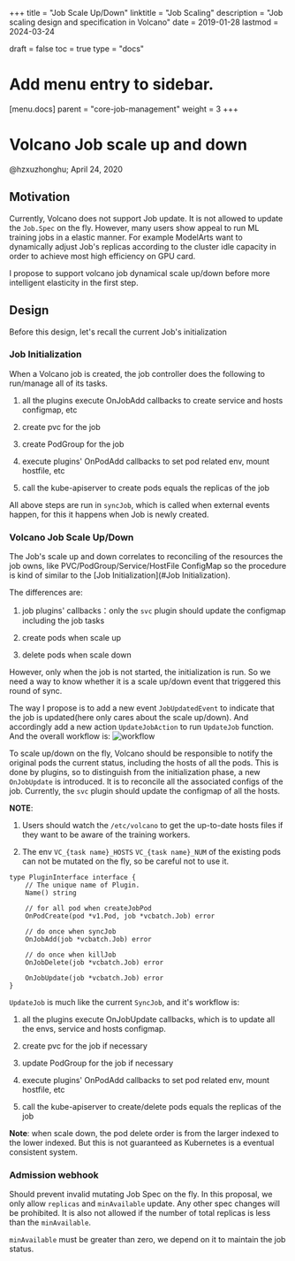 +++
title = "Job Scale Up/Down"
linktitle = "Job Scaling"
description = "Job scaling design and specification in Volcano"
date = 2019-01-28
lastmod = 2024-03-24

draft = false
toc = true
type = "docs"

# Add menu entry to sidebar.
[menu.docs]
  parent = "core-job-management"
  weight = 3
+++ 

# Volcano Job scale up and down

@hzxuzhonghu; April 24, 2020

## Motivation

Currently, Volcano does not support Job update. It is not allowed to update the `Job.Spec` on the fly.
However, many users show appeal to run ML training jobs in a elastic manner. For example ModelArts want to dynamically adjust Job's replicas according to the cluster idle capacity
in order to achieve most high efficiency on GPU card.

I propose to support volcano job dynamical scale up/down before more intelligent elasticity in the first step.

## Design

Before this design, let's recall the current Job's initialization

### Job Initialization

When a Volcano job is created, the job controller does the following to run/manage all of its tasks.

1. all the plugins execute OnJobAdd callbacks to create service and hosts configmap, etc

2. create pvc for the job

3. create PodGroup for the job

4. execute plugins' OnPodAdd callbacks to set pod related env, mount hostfile, etc

5. call the kube-apiserver to create pods equals the replicas of the job

All above steps are run in `syncJob`, which is called when external events happen, for this it happens when Job is newly created.

### Volcano Job Scale Up/Down

The Job's scale up and down correlates to reconciling of the resources the job owns, like PVC/PodGroup/Service/HostFile ConfigMap
so the procedure is kind of similar to the [Job Initialization](#Job Initialization).

The differences are:

1. job plugins' callbacks：only the `svc` plugin should update the configmap including the job tasks

2. create pods when scale up

3. delete pods when scale down

However, only when the job is not started, the initialization is run.
So we need a way to know whether it is a scale up/down event that triggered this round of sync.

The way I propose is to add a new event `JobUpdatedEvent` to indicate that the job is updated(here only cares about the scale up/down).
And accordingly add a new action `UpdateJobAction` to run `UpdateJob` function. And the overall workflow is:
![workflow](images/Job-scale-up-down.PNG)

To scale up/down on the fly, Volcano should be responsible to notify the original pods the current status, including the hosts of all the pods.
This is done by plugins, so to distinguish from the initialization phase, a new `OnJobUpdate` is introduced.
It is to reconcile all the associated configs of the job. Currently, the `svc` plugin should update the configmap of all the hosts.

**NOTE**:

1. Users should watch the `/etc/volcano` to get the up-to-date hosts files if they want to be aware of the training workers.

2. The env `VC_{task name}_HOSTS` `VC_{task name}_NUM` of the existing pods can not be mutated on the fly, so be careful not to use it.

```
type PluginInterface interface {
	// The unique name of Plugin.
	Name() string

	// for all pod when createJobPod
	OnPodCreate(pod *v1.Pod, job *vcbatch.Job) error

	// do once when syncJob
	OnJobAdd(job *vcbatch.Job) error

	// do once when killJob
	OnJobDelete(job *vcbatch.Job) error

	OnJobUpdate(job *vcbatch.Job) error
}
```

`UpdateJob` is much like the current `SyncJob`, and it's workflow is:

1. all the plugins execute OnJobUpdate callbacks, which is to update all the envs, service and hosts configmap.

2. create pvc for the job if necessary

3. update PodGroup for the job if necessary

4. execute plugins' OnPodAdd callbacks to set pod related env, mount hostfile, etc

5. call the kube-apiserver to create/delete pods equals the replicas of the job


**Note**: when scale down, the pod delete order is from the larger indexed to the lower indexed. But this is not guaranteed as Kubernetes is a eventual consistent system.



### Admission webhook

Should prevent invalid mutating Job Spec on the fly. In this proposal, we only allow `replicas` and `minAvailable` update. Any other spec changes will be prohibited.
It is also not allowed if the number of total replicas is less than the `minAvailable`.

`minAvailable` must be greater than zero, we depend on it to maintain the job status.
